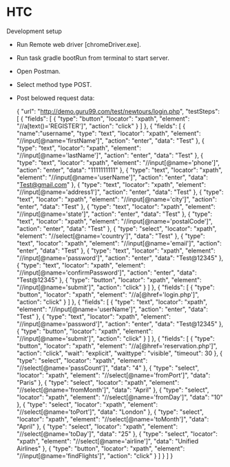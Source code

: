 # HTC
Development setup

* Run Remote web driver [chromeDriver.exe].
* Run task gradle bootRun from terminal to start server.
* Open Postman.
* Select method type POST.
* Post belowed request data:

  {
  "url": "http://demo.guru99.com/test/newtours/login.php",
  "testSteps": [
    {
      "fields": [
        {
          "type": "button",
          "locator": "xpath",
          "element": "//a[text()='REGISTER']",
          "action": "click"
        }
      ]
    },
    {
      "fields": [
        {
          "name":"username",
          "type": "text",
          "locator": "xpath",
          "element": "//input[@name='firstName']",
          "action": "enter",
          "data": "Test"
        },
        {
          "type": "text",
          "locator": "xpath",
          "element": "//input[@name='lastName']",
          "action": "enter",
          "data": "Test"
        },
        {
          "type": "text",
          "locator": "xpath",
          "element": "//input[@name='phone']",
          "action": "enter",
          "data": "1111111111"
        },
        {
          "type": "text",
          "locator": "xpath",
          "element": "//input[@name='userName']",
          "action": "enter",
          "data": "Test@gmail.com"
        },
        {
          "type": "text",
          "locator": "xpath",
          "element": "//input[@name='address1']",
          "action": "enter",
          "data": "Test"
        },
        {
          "type": "text",
          "locator": "xpath",
          "element": "//input[@name='city']",
          "action": "enter",
          "data": "Test"
        },
        {
          "type": "text",
          "locator": "xpath",
          "element": "//input[@name='state']",
          "action": "enter",
          "data": "Test"
        },
        {
          "type": "text",
          "locator": "xpath",
          "element": "//input[@name='postalCode']",
          "action": "enter",
          "data": "Test"
        },
        {
          "type": "select",
          "locator": "xpath",
          "element": "//select[@name='country']",
          "data": "Test"
        },
        {
          "type": "text",
          "locator": "xpath",
          "element": "//input[@name='email']",
          "action": "enter",
          "data": "Test"
        },
        {
          "type": "text",
          "locator": "xpath",
          "element": "//input[@name='password']",
          "action": "enter",
          "data": "Test@12345"
        },
        {
          "type": "text",
          "locator": "xpath",
          "element": "//input[@name='confirmPassword']",
          "action": "enter",
          "data": "Test@12345"
        },
        {
          "type": "button",
          "locator": "xpath",
          "element": "//input[@name='submit']",
          "action": "click"
        }
      ]
    },
    {
      "fields": [
        {
          "type": "button",
          "locator": "xpath",
          "element": "//a[@href='login.php']",
          "action": "click"
        }
      ]
    },
    {
      "fields": [
        {
          "type": "text",
          "locator": "xpath",
          "element": "//input[@name='userName']",
          "action": "enter",
          "data": "Test"
        },
        {
          "type": "text",
          "locator": "xpath",
          "element": "//input[@name='password']",
          "action": "enter",
          "data": "Test@12345"
        },
        {
          "type": "button",
          "locator": "xpath",
          "element": "//input[@name='submit']",
          "action": "click"
        }
      ]
    },
    {
      "fields": [
        {
          "type": "button",
          "locator": "xpath",
          "element": "//a[@href='reservation.php']",
          "action": "click",
          "wait": "explicit",
          "waittype": "visible",
          "timeout": 30
        },
        {
          "type": "select",
          "locator": "xpath",
          "element": "//select[@name='passCount']",
          "data": "4"
        },
        {
          "type": "select",
          "locator": "xpath",
          "element": "//select[@name='fromPort']",
          "data": "Paris"
        },
        {
          "type": "select",
          "locator": "xpath",
          "element": "//select[@name='fromMonth']",
          "data": "April"
        },
        {
          "type": "select",
          "locator": "xpath",
          "element": "//select[@name='fromDay']",
          "data": "10"
        },
        {
          "type": "select",
          "locator": "xpath",
          "element": "//select[@name='toPort']",
          "data": "London"
        },
        {
          "type": "select",
          "locator": "xpath",
          "element": "//select[@name='toMonth']",
          "data": "April"
        },
        {
          "type": "select",
          "locator": "xpath",
          "element": "//select[@name='toDay']",
          "data": "25"
        },
        {
          "type": "select",
          "locator": "xpath",
          "element": "//select[@name='airline']",
          "data": "Unified Airlines"
        },
        {
          "type": "button",
          "locator": "xpath",
          "element": "//input[@name='findFlights']",
          "action": "click"
        }
      ]
    }
  ]
}
